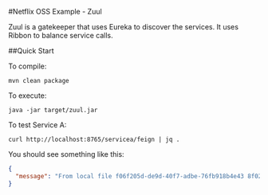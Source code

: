 #Netflix OSS Example - Zuul

Zuul is a gatekeeper that uses Eureka to discover the services. It uses Ribbon to balance service calls.

##Quick Start

To compile:

```ShellSession
mvn clean package
```

To execute:

```ShellSession
java -jar target/zuul.jar
```

To test Service A:

```ShellSession
curl http://localhost:8765/servicea/feign | jq .
```

You should see something like this:

```json
{
  "message": "From local file f06f205d-de9d-40f7-adbe-76fb918b4e43 8f020ee0-851a-4ec4-be0a-afd2f611d923"
}
```


